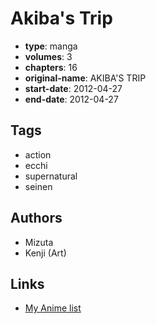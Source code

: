 # Akiba's Trip

-   **type**: manga
-   **volumes**: 3
-   **chapters**: 16
-   **original-name**: AKIBA'S TRIP
-   **start-date**: 2012-04-27
-   **end-date**: 2012-04-27

## Tags

-   action
-   ecchi
-   supernatural
-   seinen

## Authors

-   Mizuta
-   Kenji (Art)

## Links

-   [My Anime list](https://myanimelist.net/manga/68279/Akibas_Trip)
